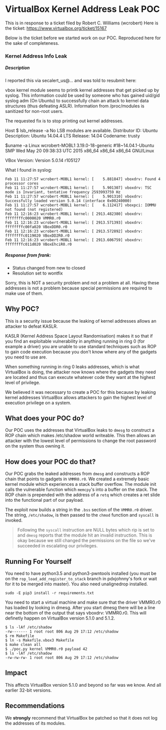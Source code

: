# VirtualBox Kernel Address Leak POC

This is in response to a ticket filed by Robert C. Williams (wcrobert)
Here is the ticket: https://www.virtualbox.org/ticket/15167

Below is the ticket before we started work on our POC. Reproduced here for the
sake of completeness.

### Kernel Address Info Leak

##### Description

I reported this via secalert_us@… and was told to resubmit here:

vbox kernel module seems to printk kernel addresses that get picked up by
syslog. This information could be used by someone who has gained uid/gid syslog
adm (On Ubuntu) to successfully chain an attack to kernel data structures (thus
defeating ASLR). Information from /proc/modules is sanitized for non-root
users.

The requested fix is to stop printing out kernel addresses.

Host $ lsb_release -a No LSB modules are available. Distributor ID: Ubuntu
Description: Ubuntu 14.04.4 LTS Release: 14.04 Codename: trusty

$uname -a Linux wcrobert-MOBL1 3.19.0-18-generic #18~14.04.1-Ubuntu SMP Wed May
20 09:38:33 UTC 2015 x86_64 x86_64 x86_64 GNU/Linux

VBox Version: Version 5.0.14 r105127

What I found in syslog:

```log
Feb 11 11:27:57 wcrobert-MOBL1 kernel: [    5.881847] vboxdrv: Found 4 processor cores
Feb 11 11:27:57 wcrobert-MOBL1 kernel: [    5.901307] vboxdrv: TSC mode is Invariant, tentative frequency 2593993759 Hz
Feb 11 11:27:57 wcrobert-MOBL1 kernel: [    5.901310] vboxdrv: Successfully loaded version 5.0.14 (interface 0x00240000)
Feb 11 11:27:57 wcrobert-MOBL1 kernel: [    6.112417] vboxpci: IOMMU not found (not registered)
Feb 11 12:16:23 wcrobert-MOBL1 kernel: [ 2913.482380] vboxdrv: ffffffffc0000020 VMMR0.r0
Feb 11 12:16:23 wcrobert-MOBL1 kernel: [ 2913.571393] vboxdrv: ffffffffc00fa020 VBoxDDR0.r0
Feb 11 12:16:23 wcrobert-MOBL1 kernel: [ 2913.572892] vboxdrv: ffffffffc0119020 VBoxDD2R0.r0
Feb 11 12:16:23 wcrobert-MOBL1 kernel: [ 2913.606759] vboxdrv: ffffffffc011d020 VBoxEhciR0.r0
```

##### Response from frank:

- Status changed from new to closed
- Resolution set to wontfix

Sorry, this is NOT a security problem and not a problem at all. Having these
addresses is not a problem because special permissions are required to make use
of them.

## Why POC?

This is a security issue because the leaking of kernel addresses allows an
attacker to defeat KASLR.

KASLR (Kernel Address Space Layout Randomisation) makes it so that if you find
an exploitable vulnerability in anything running in ring 0 (for example a
driver) you are unable to use standard techniques such as ROP to gain code
execution because you don't know where any of the gadgets you need to use are.

When something running in ring 0 leaks addresses, which is what VirtualBox is
doing, the attacker now knows where the gadgets they need are located and thus
can execute whatever code they want at the highest level of privilege.

We believed it was necessary to create a POC for this because by leaking
kernel addresses VirtualBox allows attackers to gain the highest level of
execution privilege on a system.

## What does your POC do?

Our POC uses the addresses that VirtualBox leaks to `dmesg` to construct a ROP
chain which makes /etc/shadow world writeable. This then allows an attacker
with the lowest level of permissions to change the root password on the system
thus owning it.

## How does your POC do that?

Our POC grabs the leaked addresses from `dmesg` and constructs a ROP chain that
points to gadgets in `VMMR0.r0`. We created a extremely basic kernel module which
experiences a stack buffer overflow. The module init calls the vulnerable
function which `memcpy`'s into a buffer on the stack. The ROP chain is
prepended with the address of a `retq` which creates a ret slide into the
functional part of our payload.

The exploit now builds a string in the `.bss` section of the `VMMR0.r0` driver.
The string, `/etc/shadow`, is then passed to the `chmod` function and `syscall`
is invoked.

> Following the `syscall` instruction are NULL bytes which rip is set to and
> `dmesg` reports that the module hit an invalid instruction. This is okay
> because we still changed the permissions on the file so we've succeeded in
> escalating our privileges.

## Running For Yourself

You need to have python3.5 and python3-pwntools installed (you must be on the
`rop_load_add_register_to_stack` branch in pdxjohnny's fork or wait for it to
be merged into master). You also need unalignedrop installed.

```log
sudo -E pip3 install -r requirements.txt
```

You need to start a virtual machine and make sure that the driver VMMR0.r0
has loaded by looking in dmesg. After you start dmesg there will be a line
near the bottom of the output that says vboxdrv: <leaked address> VMMR0.r0.
This will definetly happen on VirtualBox version 5.1.0 and 5.1.2.

```log
$ ls -lAf /etc/shadow
-rw------- 1 root root 806 Aug 29 17:12 /etc/shadow
$ rm Makefile
$ ln -s Makefile.vbox3 Makefile
$ make clean all
$ ./poc.py kernel VMMR0.r0 payload 42
$ ls -lAf /etc/shadow
-rw-rw-rw- 1 root root 806 Aug 29 17:12 /etc/shadow
```

## Impact

This affects VirtualBox version 5.1.0 and beyond so far was we know. And all
earlier 32-bit versions.

## Recommendations

We **strongly** recommend that VirtualBox be patched so that it does not log the
addresses of its modules.
